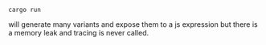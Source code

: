 ```
cargo run
```

will generate many variants and expose them to a js expression but there is a memory leak
and tracing is never called.

